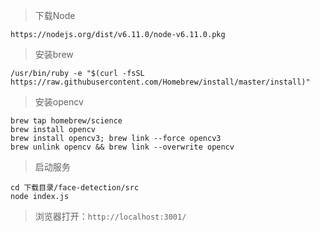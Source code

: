 
> 下载Node
```
https://nodejs.org/dist/v6.11.0/node-v6.11.0.pkg
```

> 安装brew
```
/usr/bin/ruby -e "$(curl -fsSL https://raw.githubusercontent.com/Homebrew/install/master/install)"
```
> 安装opencv
```
brew tap homebrew/science
brew install opencv
brew install opencv3; brew link --force opencv3
brew unlink opencv && brew link --overwrite opencv
```

> 启动服务
```
cd 下载目录/face-detection/src
node index.js
```

> 浏览器打开：`http://localhost:3001/`
